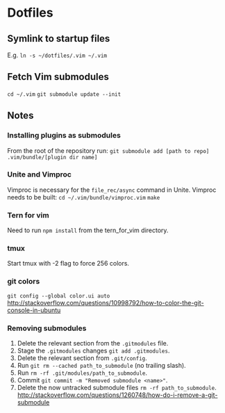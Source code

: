 # Dotfiles

## Symlink to startup files
E.g. `ln -s ~/dotfiles/.vim ~/.vim`

## Fetch Vim submodules
`cd ~/.vim`
`git submodule update --init`

## Notes

### Installing plugins as submodules
From the root of the repository run:
`git submodule add [path to repo] .vim/bundle/[plugin dir name]`

### Unite and Vimproc
Vimproc is necessary for the `file_rec/async` command in Unite. Vimproc needs to be built:
`cd ~/.vim/bundle/vimproc.vim`
`make`

### Tern for vim
Need to run `npm install` from the tern_for_vim directory.

### tmux
Start tmux with -2 flag to force 256 colors.

### git colors
`git config --global color.ui auto`
http://stackoverflow.com/questions/10998792/how-to-color-the-git-console-in-ubuntu

### Removing submodules
1. Delete the relevant section from the `.gitmodules` file.
2. Stage the `.gitmodules` changes `git add .gitmodules`.
3. Delete the relevant section from `.git/config`.
4. Run `git rm --cached path_to_submodule` (no trailing slash).
5. Run `rm -rf .git/modules/path_to_submodule`.
6. Commit `git commit -m "Removed submodule <name>"`.
7. Delete the now untracked submodule files `rm -rf path_to_submodule`.
http://stackoverflow.com/questions/1260748/how-do-i-remove-a-git-submodule


